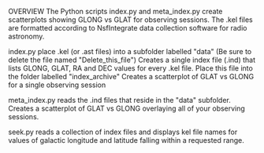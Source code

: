 OVERVIEW 
The Python scripts index.py and meta_index.py create scatterplots showing GLONG vs GLAT for observing sessions.
The .kel files are formatted according to NsfIntegrate data collection software for radio astronomy.

index.py
place .kel (or .ast files) into a subfolder labelled "data" (Be sure to delete the file named "Delete_this_file")
Creates a single index file (.ind) that lists GLONG, GLAT, RA and DEC values for every .kel file.
Place this file into the folder labelled "index_archive"
Creates a scatterplot of GLAT vs GLONG for a single observing session

meta_index.py
reads the .ind files that reside in the "data" subfolder.
Creates a scatterplot of GLAT vs GLONG overlaying all of your observing sessions.

seek.py
reads a collection of index files and displays kel file names for values of galactic
longitude and latitude falling within a requested range.
